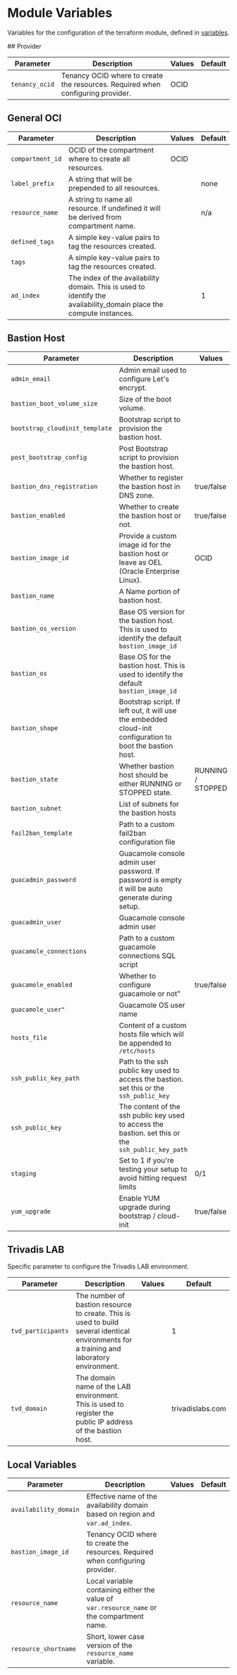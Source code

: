 # Module Variables

Variables for the configuration of the terraform module, defined in [variables](../variables.tf).

## Provider

| Parameter      | Description                                                                                                                                                        | Values | Default |
|----------------|--------------------------------------------------------------------------------------------------------------------------------------------------------------------|--------|---------|
| `tenancy_ocid` | Tenancy OCID where to create the resources. Required when configuring provider.                                                                                    | OCID   |         |

## General OCI

| Parameter        | Description                                                                                                         | Values | Default |
|------------------|---------------------------------------------------------------------------------------------------------------------|--------|---------|
| `compartment_id` | OCID of the compartment where to create all resources.                                                              | OCID   |         |
| `label_prefix`   | A string that will be prepended to all resources.                                                                   |        | none    |
| `resource_name`  | A string to name all resource. If undefined it will be derived from compartment name.                               |        | n/a     |
| `defined_tags`   | A simple key-value pairs to tag the resources created.                                                              |        |         |
| `tags`           | A simple key-value pairs to tag the resources created.                                                              |        |         |
| `ad_index`       | The index of the availability domain. This is used to identify the availability_domain place the compute instances. |        | 1       |

## Bastion Host

| Parameter                  | Description                                                                                                | Values            | Default                              |
|----------------------------|------------------------------------------------------------------------------------------------------------|-------------------|--------------------------------------|
| `admin_email`              | Admin email used to configure Let's encrypt.                                                               |                   | admin@domain.com                     |
| `bastion_boot_volume_size` | Size of the boot volume.                                                                                   |                   | 50                                   |
| `bootstrap_cloudinit_template`        | Bootstrap script to provision the bastion host.                                                            |                   | n/a                                  |
| `post_bootstrap_config`        | Post Bootstrap script to provision the bastion host.                                                            |                   | n/a                                  |
| `bastion_dns_registration` | Whether to register the bastion host in DNS zone.                                                          | true/false        | true                                 |
| `bastion_enabled`          | Whether to create the bastion host or not.                                                                 | true/false        | false                                |
| `bastion_image_id`         | Provide a custom image id for the bastion host or leave as OEL (Oracle Enterprise Linux).                  | OCID              | OEL                                  |
| `bastion_name`             | A Name portion of bastion host.                                                                            |                   | bastion                              |
| `bastion_os_version`       | Base OS version for the bastion host. This is used to identify the default `bastion_image_id`              |                   | 7.8                                  |
| `bastion_os`               | Base OS for the bastion host. This is used to identify the default `bastion_image_id`                      |                   | Oracle Linux                         |
| `bastion_shape`            | Bootstrap script. If left out, it will use the embedded cloud-init configuration to boot the bastion host. |                   | VM.Standard.E2.1                     |
| `bastion_state`            | Whether bastion host should be either RUNNING or STOPPED state.                                            | RUNNING / STOPPED | RUNNING                              |
| `bastion_subnet`           | List of subnets for the bastion hosts                                                                      |                   | n/a                                  |
| `fail2ban_template`          | Path to a custom fail2ban configuration file                                                               |                   | `fail2ban.template.conf`             |
| `guacadmin_password`       | Guacamole console admin user password. If password is empty it will be auto generate during setup.         |                   | n/a                                  |
| `guacadmin_user`           | Guacamole console admin user                                                                               |                   | guacadmin                            |
| `guacamole_connections`    | Path to a custom guacamole connections SQL script                                                          |                   | `guacamole_connections.template.sql` |
| `guacamole_enabled`        | Whether to configure guacamole or not"                                                                     | true/false        | true                                 |
| `guacamole_user"`          | Guacamole OS user name                                                                                     |                   | avocado                              |
| `hosts_file`               | Content of a custom hosts file which will be appended to `/etc/hosts`                                         |                   | `hosts.template`                     |
| `ssh_public_key_path`      | Path to the ssh public key used to access the bastion. set this or the `ssh_public_key`                    |                   | n/a                                  |
| `ssh_public_key`           | The content of the ssh public key used to access the bastion. set this or the `ssh_public_key_path`        |                   | n/a                                  |
| `staging`                  | Set to 1 if you're testing your setup to avoid hitting request limits                                      | 0/1               | 0                                    |
| `yum_upgrade`              | Enable YUM upgrade during bootstrap / cloud-init                                                           | true/false        | true                                 |

## Trivadis LAB

Specific parameter to configure the Trivadis LAB environment.

| Parameter          | Description                                                                                                                               | Values | Default          |
|--------------------|-------------------------------------------------------------------------------------------------------------------------------------------|--------|------------------|
| `tvd_participants` | The number of bastion resource to create. This is used to build several identical environments for a training and laboratory environment. |        | 1                |
| `tvd_domain`       | The domain name of the LAB environment. This is used to register the public IP address of the bastion host.                               |        | trivadislabs.com |

## Local Variables

| Parameter             | Description                                                                                    | Values | Default |
|-----------------------|------------------------------------------------------------------------------------------------|--------|---------|
| `availability_domain` | Effective name of the availability domain based on region and `var.ad_index`. |        |         |
| `bastion_image_id`    | Tenancy OCID where to create the resources. Required when configuring provider.                |        |         |
| `resource_name`       | Local variable containing either the value of `var.resource_name` or the compartment name.     |        |         |
| `resource_shortname`  | Short, lower case version of the `resource_name` variable.                                     |        |         |
